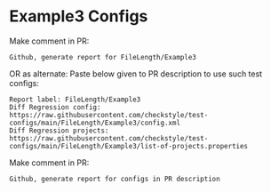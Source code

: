# Example3 Configs
Make comment in PR:
```
Github, generate report for FileLength/Example3
```
OR as alternate:
Paste below given to PR description to use such test configs:
```
Report label: FileLength/Example3
Diff Regression config: https://raw.githubusercontent.com/checkstyle/test-configs/main/FileLength/Example3/config.xml
Diff Regression projects: https://raw.githubusercontent.com/checkstyle/test-configs/main/FileLength/Example3/list-of-projects.properties
```
Make comment in PR:
```
Github, generate report for configs in PR description
```
